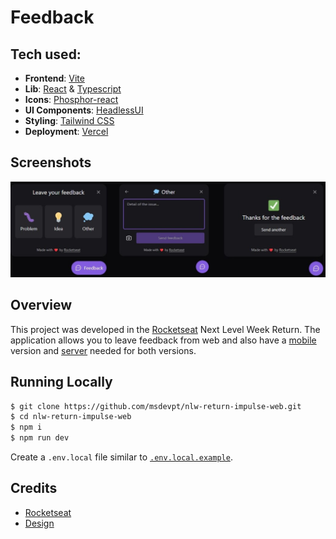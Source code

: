 # Feedback

## Tech used:

- **Frontend**: [Vite](https://vitejs.dev/)
- **Lib**: [React](https://reactjs.org/) & [Typescript](https://www.typescriptlang.org/)
- **Icons**: [Phosphor-react](https://phosphoricons.com/)
- **UI Components**: [HeadlessUI](https://headlessui.com/)
- **Styling**: [Tailwind CSS](https://tailwindcss.com/)
- **Deployment**: [Vercel](https://vercel.com)

## Screenshots

<img src="media/widget.jpg" alt="Widget" />

## Overview

This project was developed in the [Rocketseat](https://www.rocketseat.com.br/) Next Level Week Return.
The application allows you to leave feedback from web and also have a [mobile](https://github.com/msdevpt/nlw-return-impulse-mobile) version and [server](https://github.com/msdevpt/nlw-return-impulse-server) needed for both versions.

## Running Locally

```bash
$ git clone https://github.com/msdevpt/nlw-return-impulse-web.git
$ cd nlw-return-impulse-web
$ npm i
$ npm run dev
```

Create a `.env.local` file similar to [`.env.local.example`](https://github.com/msdevpt/nlw-return-impulse-web/blob/master/.env.local.example).

## Credits

- [Rocketseat](https://www.rocketseat.com.br/) 
- [Design](https://www.figma.com/file/gI2bEhIGwT1tT3Tbr5tEwG/Feedback-Widget-Community)